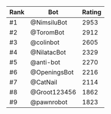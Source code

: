 Rank|Bot|Rating
---|---|---
#1|@NimsiluBot|2953
#2|@ToromBot|2912
#3|@colinbot|2605
#4|@NilatacBot|2329
#5|@anti-bot|2270
#6|@OpeningsBot|2216
#7|@CatNail|2114
#8|@Groot123456|1862
#9|@pawnrobot|1823

